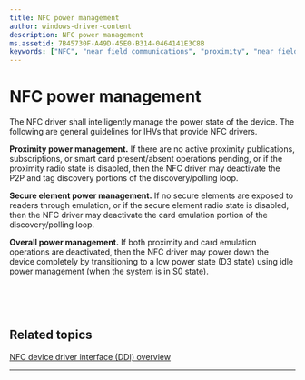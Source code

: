 ```yaml
---
title: NFC power management
author: windows-driver-content
description: NFC power management
ms.assetid: 7B45730F-A49D-45E0-B314-0464141E3C8B
keywords: ["NFC", "near field communications", "proximity", "near field proximity", "NFP"]
---
```


# NFC power management


The NFC driver shall intelligently manage the power state of the device. The following are general guidelines for IHVs that provide NFC drivers.

**Proximity power management.** If there are no active proximity publications, subscriptions, or smart card present/absent operations pending, or if the proximity radio state is disabled, then the NFC driver may deactivate the P2P and tag discovery portions of the discovery/polling loop.

**Secure element power management.** If no secure elements are exposed to readers through emulation, or if the secure element radio state is disabled, then the NFC driver may deactivate the card emulation portion of the discovery/polling loop.

**Overall power management.** If both proximity and card emulation operations are deactivated, then the NFC driver may power down the device completely by transitioning to a low power state (D3 state) using idle power management (when the system is in S0 state).

 

 
## Related topics
[NFC device driver interface (DDI) overview](https://msdn.microsoft.com/library/windows/hardware/mt715815)  


------------------

